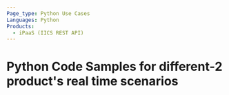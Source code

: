 ```yaml
---
Page_type: Python Use Cases
Languages: Python
Products:
  - iPaaS (IICS REST API) 
---
```


# Python Code Samples for different-2 product's real time scenarios
